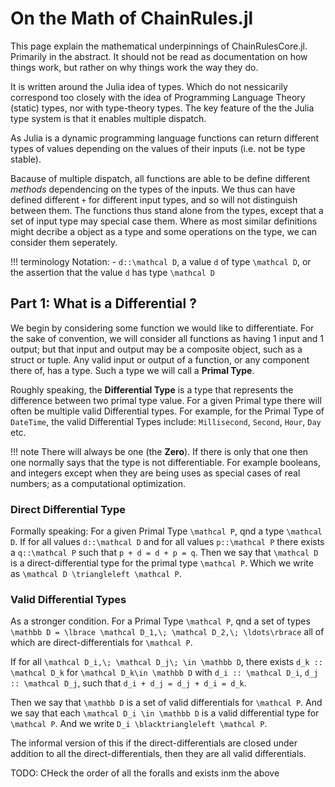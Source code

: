 # On the Math of ChainRules.jl
This page explain the mathematical underpinnings of ChainRulesCore.jl.
Primarily in the abstract.
It should not be read as documentation on how things work,
but rather on why things work the way they do.

It is written around the Julia idea of types.
Which do not nessicarily correspond too closely with the idea of Programming Language Theory (static) types,
nor with type-theory types.
The key feature of the the Julia type system is that it enables multiple dispatch.

As Julia is a dynamic programming language functions can return different types of values depending on the values of their inputs (i.e. not be type stable).

Bacause of multiple dispatch,
all functions are able to be define different _methods_
dependencing on the types of the inputs.
We thus can have defined different ``+``
for different input types, and so will not distinguish between them.
The functions thus stand alone from the types,
except that a set of input type may special case them.
Where as most similar definitions might decribe a object as a type and some operations on the type,
we can consider them seperately.

!!! terminology Notation:
    - ``d::\mathcal D``, a value ``d`` of type ``\mathcal D``, or the assertion that the value ``d`` has type ``\mathcal D``

## Part 1: What is a Differential ?

We begin by considering some function we would like to differentiate.
For the sake of convention,
we will consider all functions as having 1 input and 1 output;
but that input and output may be a composite object, such as a struct or tuple.
Any valid input or output of a function, or any component there of, has a type.
Such a type we will call a **Primal Type**.

Roughly speaking, the **Differential Type** is a type that represents the difference between two primal type value.
For a given Primal type there will often be multiple
valid Differential types.
For example, for the Primal Type of `DateTime`, the valid Differential Types include: `Millisecond`, `Second`, `Hour`, `Day` etc.

!!! note
    There will always be one (the **Zero**).
    If there is only that one then one normally says that the type is not differentiable.
    For example booleans, and integers except when they are being uses as special cases of real numbers; as a computational optimization.


### Direct Differential Type
Formally speaking:
For a given Primal Type ``\mathcal P``,
qnd a type ``\mathcal D``.
If for all values ``d::\mathcal D``
and for all values ``p::\mathcal P``
there exists a ``q::\mathcal P`` such that
``p + d = d + p = q``.
Then we say that  ``\mathcal D`` is a direct-differential type for the primal type ``\mathcal P``.
Which we write as ``\mathcal D \triangleleft \mathcal P``.

### Valid Differential Types
As a stronger condition.
For a Primal Type ``\mathcal P``,
qnd a set of types ``\mathbb D = \lbrace \mathcal D_1,\; \mathcal D_2,\; \ldots\rbrace`` all of which are direct-differentials for ``\mathcal P``.

If for all ``\mathcal D_i,\; \mathcal D_j\; \in \mathbb D``,
there exists ``d_k :: \mathcal D_k`` for ``\mathcal D_k\in \mathbb D``
with ``d_i :: \mathcal D_i``, ``d_j :: \mathcal D_j``,
such that ``d_i + d_j = d_j + d_i = d_k``.

Then we say that ``\mathbb D`` is a set of valid differentials for ``\mathcal P``.
And we say that each ``\mathcal D_i \in \mathbb D`` is a valid differential type for ``\mathcal P``.
And we write ``D_i \blacktriangleleft \mathcal P``.

The informal version of this if the direct-differentials are closed under addition to all the direct-differentials, then they are all valid differentials.

TODO: CHeck the order of all the foralls and exists inm the above
